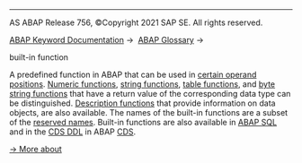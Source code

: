   

* * *

AS ABAP Release 756, ©Copyright 2021 SAP SE. All rights reserved.

[ABAP Keyword Documentation](javascript:call_link\('abenabap.htm'\)) →  [ABAP Glossary](javascript:call_link\('abenabap_glossary.htm'\)) → 

built-in function

A predefined function in ABAP that can be used in [certain operand positions](javascript:call_link\('abenoperands_expressions.htm'\)). [Numeric functions](javascript:call_link\('abenmathematical_funktion_glosry.htm'\) "Glossary Entry"), [string functions](javascript:call_link\('abenstring_function_glosry.htm'\) "Glossary Entry"), [table functions](javascript:call_link\('abentable_function_glosry.htm'\) "Glossary Entry"), and [byte string functions](javascript:call_link\('abenbinary_function_glosry.htm'\) "Glossary Entry") that have a return value of the corresponding data type can be distinguished. [Description functions](javascript:call_link\('abendescription_function_glosry.htm'\) "Glossary Entry") that provide information on data objects, are also available. The names of the built-in functions are a subset of the [reserved names](javascript:call_link\('abenabap_words.htm'\)). Built-in functions are also available in [ABAP SQL](javascript:call_link\('abenabap_sql_functions.htm'\)) and in the [CDS DDL](javascript:call_link\('abencds_builtin_functions_v2.htm'\)) in ABAP [CDS](javascript:call_link\('abenabap_cds_glosry.htm'\) "Glossary Entry").

[→ More about](javascript:call_link\('abenbuilt_in_functions.htm'\))